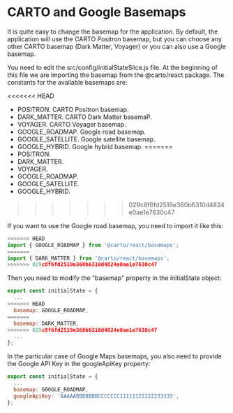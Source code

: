 # CARTO and Google Basemaps

It is quite easy to change the basemap for the application. By default, the application will use the CARTO Positron basemap, but you can choose any other CARTO basemap (Dark Matter, Voyager) or you can also use a Google basemap.

You need to edit the src/config/initialStateSlice.js file. At the beginning of this file we are importing the basemap from the @carto/react package. The constants for the available basemaps are:

<<<<<<< HEAD
- POSITRON. CARTO Positron basemap.
- DARK_MATTER. CARTO Dark Matter basemaP.
- VOYAGER. CARTO Voyager basemap.
- GOOGLE_ROADMAP. Google road basemap.
- GOOGLE_SATELLITE. Google satellite basemap.
- GOOGLE_HYBRID. Google hybrid basemap.
=======
- POSITRON.
- DARK_MATTER.
- VOYAGER.
- GOOGLE_ROADMAP.
- GOOGLE_SATELLITE.
- GOOGLE_HYBRID.
>>>>>>> 029c8f6fd2519e360b6310d4824e0ae1e7630c47

If you want to use the Google road basemap, you need to import it like this:

```javascript
<<<<<<< HEAD
import { GOOGLE_ROADMAP } from '@carto/react/basemaps';
=======
import { DARK_MATTER } from '@carto/react/basemaps';
>>>>>>> 029c8f6fd2519e360b6310d4824e0ae1e7630c47
```

Then you need to modify the "basemap" property in the initialState object:

```javascript
export const initialState = {
  ...
<<<<<<< HEAD
  basemap: GOOGLE_ROADMAP,
=======
  basemap: DARK_MATTER,
>>>>>>> 029c8f6fd2519e360b6310d4824e0ae1e7630c47
  ...
};
```

In the particular case of Google Maps basemaps, you also need to provide the Google API Key in the googleApiKey property:

```javascript
export const initialState = {
  ...
  basemap: GOOGLE_ROADMAP,
  googleApiKey: 'AAAAABBBBBBBCCCCCCC11111122222233333',
};
```
